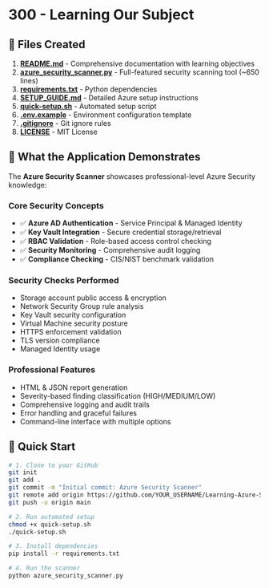 # 300 - Learning Our Subject

## 📁 Files Created

1. **[README.md](computer:///mnt/user-data/outputs/README.md)** - Comprehensive documentation with learning objectives
1. **[azure_security_scanner.py](computer:///mnt/user-data/outputs/azure_security_scanner.py)** - Full-featured security scanning tool (~650 lines)
1. **[requirements.txt](computer:///mnt/user-data/outputs/requirements.txt)** - Python dependencies
1. **[SETUP_GUIDE.md](computer:///mnt/user-data/outputs/SETUP_GUIDE.md)** - Detailed Azure setup instructions
1. **[quick-setup.sh](computer:///mnt/user-data/outputs/quick-setup.sh)** - Automated setup script
1. **[.env.example](computer:///mnt/user-data/outputs/.env.example)** - Environment configuration template
1. **[.gitignore](computer:///mnt/user-data/outputs/.gitignore)** - Git ignore rules
1. **[LICENSE](computer:///mnt/user-data/outputs/LICENSE)** - MIT License

## 🔐 What the Application Demonstrates

The **Azure Security Scanner** showcases professional-level Azure Security knowledge:

### Core Security Concepts

- ✅ **Azure AD Authentication** - Service Principal & Managed Identity
- ✅ **Key Vault Integration** - Secure credential storage/retrieval
- ✅ **RBAC Validation** - Role-based access control checking
- ✅ **Security Monitoring** - Comprehensive audit logging
- ✅ **Compliance Checking** - CIS/NIST benchmark validation

### Security Checks Performed

- Storage account public access & encryption
- Network Security Group rule analysis
- Key Vault security configuration
- Virtual Machine security posture
- HTTPS enforcement validation
- TLS version compliance
- Managed Identity usage

### Professional Features

- HTML & JSON report generation
- Severity-based finding classification (HIGH/MEDIUM/LOW)
- Comprehensive logging and audit trails
- Error handling and graceful failures
- Command-line interface with multiple options

## 🚀 Quick Start

```bash
# 1. Clone to your GitHub
git init
git add .
git commit -m "Initial commit: Azure Security Scanner"
git remote add origin https://github.com/YOUR_USERNAME/Learning-Azure-Security.git
git push -u origin main

# 2. Run automated setup
chmod +x quick-setup.sh
./quick-setup.sh

# 3. Install dependencies
pip install -r requirements.txt

# 4. Run the scanner
python azure_security_scanner.py
```



